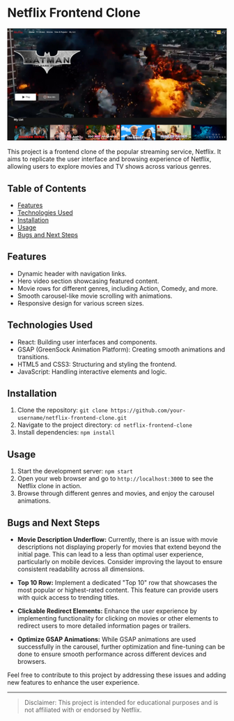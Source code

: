 # Netflix Frontend Clone

![Netflix Clone](./src/assets/McFlix.png)

This project is a frontend clone of the popular streaming service, Netflix. It aims to replicate the user interface and browsing experience of Netflix, allowing users to explore movies and TV shows across various genres.

## Table of Contents
- [Features](#features)
- [Technologies Used](#technologies-used)
- [Installation](#installation)
- [Usage](#usage)
- [Bugs and Next Steps](#bugs-and-next-steps)

## Features

- Dynamic header with navigation links.
- Hero video section showcasing featured content.
- Movie rows for different genres, including Action, Comedy, and more.
- Smooth carousel-like movie scrolling with animations.
- Responsive design for various screen sizes.

## Technologies Used

- React: Building user interfaces and components.
- GSAP (GreenSock Animation Platform): Creating smooth animations and transitions.
- HTML5 and CSS3: Structuring and styling the frontend.
- JavaScript: Handling interactive elements and logic.

## Installation

1. Clone the repository: `git clone https://github.com/your-username/netflix-frontend-clone.git`
2. Navigate to the project directory: `cd netflix-frontend-clone`
3. Install dependencies: `npm install`

## Usage

1. Start the development server: `npm start`
2. Open your web browser and go to `http://localhost:3000` to see the Netflix clone in action.
3. Browse through different genres and movies, and enjoy the carousel animations.

## Bugs and Next Steps

- **Movie Description Underflow:** Currently, there is an issue with movie descriptions not displaying properly for movies that extend beyond the initial page. This can lead to a less than optimal user experience, particularly on mobile devices. Consider improving the layout to ensure consistent readability across all dimensions.

- **Top 10 Row:** Implement a dedicated "Top 10" row that showcases the most popular or highest-rated content. This feature can provide users with quick access to trending titles.

- **Clickable Redirect Elements:** Enhance the user experience by implementing functionality for clicking on movies or other elements to redirect users to more detailed information pages or trailers.

- **Optimize GSAP Animations:** While GSAP animations are used successfully in the carousel, further optimization and fine-tuning can be done to ensure smooth performance across different devices and browsers.

Feel free to contribute to this project by addressing these issues and adding new features to enhance the user experience.

---

> Disclaimer: This project is intended for educational purposes and is not affiliated with or endorsed by Netflix.

